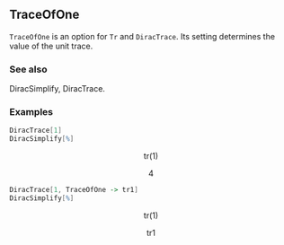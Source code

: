 ##  TraceOfOne 

`TraceOfOne` is an option for `Tr` and `DiracTrace`. Its setting determines the value of the unit trace.

###  See also 

DiracSimplify, DiracTrace.

###  Examples 

```mathematica
DiracTrace[1]
DiracSimplify[%]
```

$$\text{tr}(1)$$

$$4$$

```mathematica
DiracTrace[1, TraceOfOne -> tr1]
DiracSimplify[%]
```

$$\text{tr}(1)$$

$$\text{tr1}$$